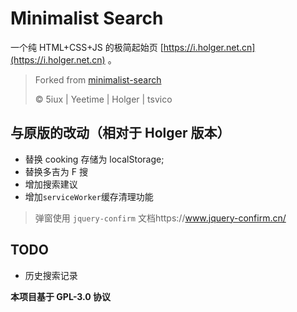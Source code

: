 # Minimalist Search

一个纯 HTML+CSS+JS 的极简起始页 [https://i.holger.net.cn](https://i.holger.net.cn) 。

> Forked from [minimalist-search](https://github.com/HolgerHuo/minimalist-search)
>
> ©️ 5iux | Yeetime | Holger | tsvico

## 与原版的改动（相对于 Holger 版本）

- 替换 cooking 存储为 localStorage;
- 替换多吉为 F 搜
- 增加搜索建议
- 增加`serviceWorker`缓存清理功能

> 弹窗使用 `jquery-confirm`
> 文档https://www.jquery-confirm.cn/

## TODO

- 历史搜索记录

**本项目基于 GPL-3.0 协议**
